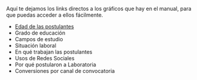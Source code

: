 Aquí te dejamos los links directos a los gráficos que hay en el manual, para que puedas acceder a ellos fácilmente.

* [Edad de las postulantes](blob:https://www.gitbook.com/47921a33-50e7-4c18-8a0c-5f1a343e0990)
* Grado de educación
* Campos de estudio
* Situación laboral
* En qué trabajan las postulantes
* Usos de Redes Sociales
* Por qué postularon a Laboratoria
* Conversiones por canal de convocatoria



